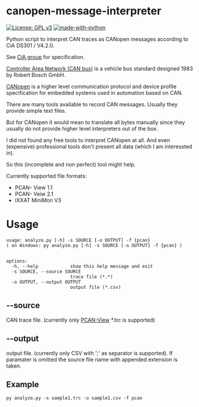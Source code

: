 # canopen-message-interpreter
[![License: GPL v3](https://img.shields.io/badge/License-GPL%20v3-blue.svg)](https://www.gnu.org/licenses/gpl-3.0)
[![made-with-python](https://img.shields.io/badge/Made%20with-Python-1f425f.svg)](https://www.python.org/)

Python script to interpret CAN traces as CANopen messages according to CiA DS301 / V4.2.0.

See [CiA group](https://can-cia.org/) for specification.

[Controller Area Network (CAN bus)](https://en.wikipedia.org/wiki/CAN_bus) is a vehicle bus standard designed 1983 by Robert Bosch GmbH.

[CANopen](https://en.wikipedia.org/wiki/CANopen) is a higher level communication protocol and device profile specification for embedded systems used in automation based on CAN.

There are many tools available to record CAN messages. Usually they provide simple text files. 

But for CANopen it would mean to translate all bytes manually since they usually do not provide higher level interpreters out of the box.

I did not found any free tools to interpret CANopen at all. And even (expensive) professional tools don't present all data (which I am interessted in).

So this (incomplete and non perfect) tool might help.

Currently supported file formats:
- PCAN- View 1.1
- PCAN- Veiw 2.1
- IXXAT MiniMon V3
  

# Usage

```
usage: analyze.py [-h] -s SOURCE [-o OUTPUT] -f {pcan}
( on Windows: py analyze.py [-h] -s SOURCE [-o OUTPUT] -f {pcan} )


options:
  -h, --help            show this help message and exit
  -s SOURCE, --source SOURCE
                        trace file (*.*)
  -o OUTPUT, --output OUTPUT
                        output file (*.csv)
```
## --source

CAN trace file. 
(currently only [PCAN-View](https://www.peak-system.com/) *.trc is supported)

## --output

output file.
(currently only CSV with ';' as separator is supported).
If paramater is omitted the source file name with appended extension is taken.

## Example

```
py analyze.py -s sample1.trc -o sample1.csv -f pcan
```




